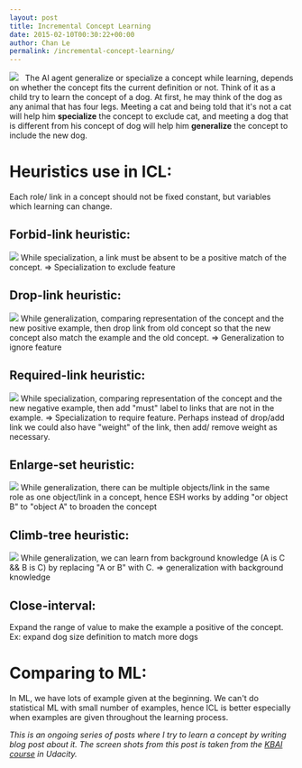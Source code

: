 ```yaml
---
layout: post
title: Incremental Concept Learning
date: 2015-02-10T00:30:22+00:00
author: Chan Le
permalink: /incremental-concept-learning/
---
```


![](https://www.dropbox.com/s/173axudui2zsbh6/Screenshot%202015-02-10%2014.24.47.png?dl=1)   The AI agent generalize or specialize a concept while learning, depends on whether the concept fits the current definition or not. Think of it as a child try to learn the concept of a dog. At first, he may think of the dog as any animal that has four legs. Meeting a cat and being told that it's not a cat will help him **specialize** the concept to exclude cat, and meeting a dog that is different from his concept of dog will help him **generalize** the concept to include the new dog.

# Heuristics use in ICL:

Each role/ link in a concept should not be fixed constant, but variables which learning can change.

## Forbid-link heuristic:

![](https://www.dropbox.com/s/1pli9oasx27giln/Screenshot%202015-02-10%2015.23.02.png?dl=1) While specialization, a link must be absent to be a positive match of the concept. => Specialization to exclude feature

## Drop-link heuristic:

![](https://www.dropbox.com/s/68p7fula5ucopri/Screenshot%202015-02-10%2015.18.26.png?dl=1) While generalization, comparing representation of the concept and the new positive example, then drop link from old concept so that the new concept also match the example and the old concept. => Generalization to ignore feature

## Required-link heuristic:

![](https://www.dropbox.com/s/45i4d1ud27planb/Screenshot%202015-02-10%2015.20.16.png?dl=1) While specialization, comparing representation of the concept and the new negative example, then add "must" label to links that are not in the example. => Specialization to require feature. Perhaps instead of drop/add link we could also have "weight" of the link, then add/ remove weight as necessary.

## Enlarge-set heuristic:

![](https://www.dropbox.com/s/zi0mgpydxfzixxq/Screenshot%202015-02-10%2015.24.57.png?dl=1) While generalization, there can be multiple objects/link in the same role as one object/link in a concept, hence ESH works by adding "or object B" to "object A" to broaden the concept

## Climb-tree heuristic:

![](https://www.dropbox.com/s/zmyqfo0ipla64j0/Screenshot%202015-02-10%2015.25.35.png?dl=1) While generalization, we can learn from background knowledge (A is C && B is C) by replacing "A or B" with C. => generalization with background knowledge

## Close-interval:

Expand the range of value to make the example a positive of the concept. Ex: expand dog size definition to match more dogs

# Comparing to ML:

In ML, we have lots of example given at the beginning. We can't do statistical ML with small number of examples, hence ICL is better especially when examples are given throughout the learning process.  

 _This is an ongoing series of posts where I try to learn a concept by writing blog post about it. The screen shots from this post is taken from the [KBAI course](https://www.udacity.com/course/ud409) in Udacity._
